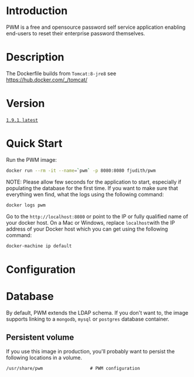 
# Introduction

PWM is a free and opensource password self service application enabling end-users to reset their enterprise password themselves.


# Description

The Dockerfile builds from `Tomcat:8-jre8` see https://hub.docker.com/_/tomcat/

# Version

[`1.9.1`, `latest`](https://gihub.com/fjudith/pwm/tree/master)

# Quick Start 

Run the PWM image:

```bash
docker run --rm -it --name=`pwm` -p 8080:8080 fjudith/pwm
```

NOTE: Please allow few seconds for the application to start, especially if populating the database for the first time.
If you want to make sure that everything wen find, what the logs using the following command:

```bash
docker logs pwm
```

Go to the `http://localhost:8080` or point to the IP or fully qualified name of your docker host. On a Mac or Windows, replace `localhost`with the IP address of your Docker host which you can get using the following command:

```bash
docker-machine ip default
```


# Configuration

# Database
By default, PWM extends the LDAP schema. If you don't want to, the image supports linking to a `mongodb`, `mysql` or `postgres` database container.


## Persistent volume
If you use this image in production, you'll probably want to persist the following locations in a volume.

```text
/usr/share/pwm                  # PWM configuration
```